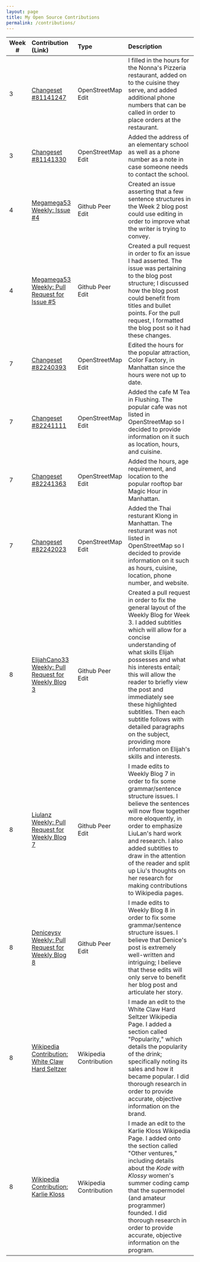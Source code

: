 ```yaml
---
layout: page
title: My Open Source Contributions
permalink: /contributions/
---
```


<!--
The first column, Contribution, must be a hyperlink to the actual contribution,
such as the Wikipedia edit or pull request, etc., with a suitable name.
Type of the contribution should be "Wikipedia edit", "OpenStreet Map feature",
"Project Documentation", "Project Code", "Blog Edit", etc.

The Description should include a brief summary of what you did.

Replace the first row below with your contribution and add new ones below it
following the same syntax.

-->





| Week #       | Contribution (Link)  | Type  | Description |
|---|:---|:---|:---|
|  3   | [Changeset #81141247](https://www.openstreetmap.org/changeset/81141247)    | OpenStreetMap Edit    |   I filled in the hours for the Nonna's Pizzeria restaurant, added on to the cuisine they serve, and added additional phone numbers that can be called in order to place orders at the restaurant.    |
|  3   |  [Changeset #81141330](https://www.openstreetmap.org/changeset/81141330)  |  OpenStreetMap Edit   |  Added the address of an elementary school as well as a phone number as a note in case someone needs to contact the school.    |
|  4   |  [Megamega53 Weekly: Issue #4](https://github.com/hunter-college-ossd-spr-2020/Megamega53-weekly/issues/4)   |  Github Peer Edit   |   Created an issue asserting that a few sentence structures in the Week 2 blog post could use editing in order to improve what the writer is trying to convey.   |
|  4   |  [Megamega53 Weekly: Pull Request for Issue #5](https://github.com/hunter-college-ossd-spr-2020/Megamega53-weekly/pull/3)   |  Github Peer Edit   |   Created a pull request in order to fix an issue I had asserted. The issue was pertaining to the blog post structure; I discussed how the blog post could benefit from titles and bullet points. For the pull request, I formatted the blog post so it had these changes.    |
|  7   |  [Changeset #82240393](https://www.openstreetmap.org/changeset/82240393)   |  OpenStreetMap Edit   |   Edited the hours for the popular attraction, Color Factory, in Manhattan since the hours were not up to date.    |
|  7   |  [Changeset #82241111](https://www.openstreetmap.org/changeset/82241111)   |  OpenStreetMap Edit   |   Added the cafe M Tea in Flushing. The popular cafe was not listed in OpenStreetMap so I decided to provide information on it such as location, hours, and cuisine.    |
|  7   |  [Changeset #82241363](https://www.openstreetmap.org/changeset/82241363)   |  OpenStreetMap Edit   |   Added the hours, age requirement, and location to the popular rooftop bar Magic Hour in Manhattan.    |
|  7   |  [Changeset #82242023](https://www.openstreetmap.org/changeset/82242023)   |  OpenStreetMap Edit   |   Added the Thai resturant Klong in Manhattan. The resturant was not listed in OpenStreetMap so I decided to provide information on it such as hours, cuisine, location, phone number, and website.    |
|  8   |  [ElijahCano33 Weekly: Pull Request for Weekly Blog 3](https://github.com/hunter-college-ossd-spr-2020/ElijahCano33-weekly/pull/4)   |  Github Peer Edit   |   Created a pull request in order to fix the general layout of the Weekly Blog for Week 3. I added subtitles which will allow for a concise understanding of what skills Elijah possesses and what his interests entail; this will allow the reader to briefly view the post and immediately see these highlighted subtitles. Then each subtitle follows with detailed paragraphs on the subject, providing more information on Elijah's skills and interests.    |
|  8   |  [Liulanz Weekly: Pull Request for Weekly Blog 7](https://github.com/hunter-college-ossd-spr-2020/liulanz-weekly/pull/8)   |  Github Peer Edit   |   I made edits to Weekly Blog 7 in order to fix some grammar/sentence structure issues. I believe the sentences will now flow together more eloquently, in order to emphasize LiuLan's hard work and research. I also added subtitles to draw in the attention of the reader and split up Liu's thoughts on her research for making contributions to Wikipedia pages.    |
|  8   |  [Deniceysv Weekly: Pull Request for Weekly Blog 8](https://github.com/hunter-college-ossd-spr-2020/deniceysv-weekly/pull/3)   |  Github Peer Edit   |   I made edits to Weekly Blog 8 in order to fix some grammar/sentence structure issues. I believe that Denice's post is extremely well-written and intriguing; I believe that these edits will only serve to benefit her blog post and articulate her story.    |
|  8   |  [Wikipedia Contribution: White Claw Hard Seltzer](https://en.wikipedia.org/w/index.php?title=White_Claw_Hard_Seltzer&oldid=946893571)   |  Wikipedia Contribution   |   I made an edit to the White Claw Hard Seltzer Wikipedia Page. I added a section called "Popularity," which details the popularity of the drink; specifically noting its sales and how it became popular. I did thorough research in order to provide accurate, objective information on the brand.    |
|  8   |  [Wikipedia Contribution: Karlie Kloss](https://en.wikipedia.org/w/index.php?title=Karlie_Kloss&oldid=948119743)   |  Wikipedia Contribution   |   I made an edit to the Karlie Kloss Wikipedia Page. I added onto the section called "Other ventures," including details about the _Kode with Klossy_ women's summer coding camp that the supermodel (and amateur programmer) founded. I did thorough research in order to provide accurate, objective information on the program.    |

